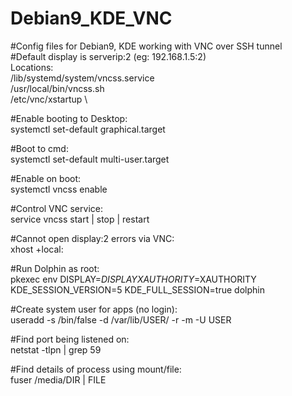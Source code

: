 # Debian9_KDE_VNC
#Config files for Debian9, KDE working with VNC over SSH tunnel\
#Default display is serverip:2 (eg: 192.168.1.5:2)\
Locations: \
/lib/systemd/system/vncss.service \
/usr/local/bin/vncss.sh \
/etc/vnc/xstartup \

#Enable booting to Desktop:\
systemctl set-default graphical.target 

#Boot to cmd:\
systemctl set-default multi-user.target 

#Enable on boot:\
systemctl vncss enable 

#Control VNC service:\
service vncss start | stop | restart

#Cannot open display:2 errors via VNC:\
xhost +local:

#Run Dolphin as root:\
pkexec env DISPLAY=$DISPLAY XAUTHORITY=$XAUTHORITY KDE_SESSION_VERSION=5 KDE_FULL_SESSION=true dolphin

#Create system user for apps (no login):\
useradd -s /bin/false -d /var/lib/USER/ -r -m -U USER 
  
#Find port being listened on:\
netstat -tlpn | grep 59

#Find details of process using mount/file:\
fuser /media/DIR | FILE
